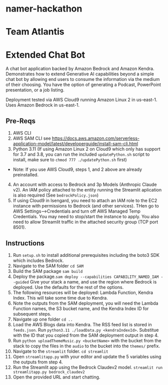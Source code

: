 # namer-hackathon
# Team Atlantis
# Extended Chat Bot

A chat bot application backed by Amazon Bedrock and Amazon Kendra.  Demonstrates how to extend Generative AI capabilities beyond a simple chat bot by
allowing end users to consume the information via the medium of their choosing.
You have the option of generating a Podcast, PowerPoint presentation, or a job listing.

Deployment tested via AWS Cloud9 running Amazon Linux 2 in us-east-1.  Uses Amazon Bedrock in us-east-1.

## Pre-Reqs

1. AWS CLI
2. AWS SAM CLI   see https://docs.aws.amazon.com/serverless-application-model/latest/developerguide/install-sam-cli.html
3. Python 3.11 (If using Amazon Linux 2 on Cloud9 which only has support for 3.7 and 3.8, you can run the included `updatePython.sh` script to install, make sure to `chmod 777 ./updatePython.sh` first)
* Note: If you use AWS Cloud9, steps 1, and 2 above are already preinstalled.
4. An account with access to Bedrock and 3p Models (Anthropic Claude v2). An IAM policy attached to the entity running the Streamlit aplication is also required (See `bedrockPolicy.json`)  
5. If using Cloud9 in Isengard, you need to attach an IAM role to the EC2 instance with permissions to Bedrock (and other services). THen go to AWS Settings-->Credentials and turn off AWS Managed Temp Credentials.  You may need to stop/start the instance to apply.  You also need to allow Streamlit traffic in the attached security group (TCP port 8501).

## Instructions

1. Run `setup.sh` to install additional prerequisites including the boto3 SDK which includes Bedrock.
2. Navigate to the SAM folder `cd SAM`
3. Build the SAM package `sam build`
4. Deploy the package.`sam deploy --capabilities CAPABILITY_NAMED_IAM --guided`  Give your stack a name, and use the region where Bedrock is deployed.  Use the defaults for the rest of the options.
5. The following resources will be deployed: Lambda Function, Kendra Index.  This will take some time due to Kendra.
6. Note the outputs from the SAM deployment, you will need the Lambda Function names, the S3 bucket name, and the Kendra Index ID for subsequent steps.
7. Navigate up one folder `cd ..`
8. Load the AWS Blogs data into Kendra.  The RSS feed list is stored in `feeds.json`.  Run `python3.11 ./loadData.py <kendraIndexId>`.  Substitue <kendraIndexId> with the ID that you copied from the SAM deployment output in step 4.
9. Run `python uploadThemeMusic.py <bucketName>` with the bucket from the stack to copy the files in the `audio` to the bucket into the `themes/` prefix.
10. Navigate to the `streamlit` folder. `cd streamlit`
11. Open `streamlitapp.py` with your editor and update the 5 variables using the outputs from step 4.
12. Run the Streamlit app using the Bedrock Claudev2 model. `streamlit run streamlitapp.py bedrock_claudev2`
13. Open the provided URL and start chatting.
